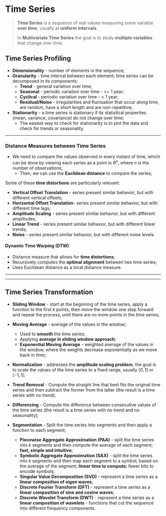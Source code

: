 # Time Series

> **Time Series** is a sequence of real values measuring some variable **over time**, usually at **uniform intervals**.
>
> In **Multivariate Time Series** the goal is to study **multiple variables** that change over time.

## Time Series Profiling

* **Dimensionality** - number of elements in the sequence;
* **Granularity** - time interval between each element; time series can be decomposed in its components:
  * **Trend** - general variation over time;
  * **Seasonal** - periodic variation over time - >= 1 year;
  * **Cyclical** - periodic variation over time - < 1 year;
  * **Residual/Noise** - irregularities and fluctuation that occur along time, are random, have a short length and are non-repetitive;
* **Stationarity** - a time series is stationary if its statistical properties (mean, variance, covariance) do not change over time;
  * The easiest way to check for stationarity is to plot the data and check for trends or seasonality.

---

### Distance Measures between Time Series

* We need to compare the values observed in every instant of time, which can be done by viewing each series as a point in $R^n$, where $n$ is the number of observations;
  * Then, we can use the **Euclidean distance** to compare the series;

Some of these **time distortions** are particularly relevant:

* **Vertical Offset Translation** - series present similar behavior, but with different vertical offsets;
* **Horizontal Offset Translation**- series present similar behavior, but with different time lags;
* **Amplitude Scaling** - series present similar behavior, but with different amplitudes;
* **Linear Trend** - series present similar behavior, but with different linear trends;
* **Noise** - series present similar behavior, but with different noise levels.

#### Dynamic Time Warping (DTW)

* Distance measure that allows for **time distortions**;
* Recursively computes the **optimal alignment** between two time series;
* Uses Euclidean distance as a local distance measure.

---
---

## Time Series Transformation

* **Sliding Window** - start at the beginning of the time series, apply a function to the first $k$ points, then move the window one step forward and repeat the process, until there are no more points in the time series;

* **Moving Average** - average of the values in the window;
  * Used to **smooth** the time series;
  * Applying **average in sliding window approach**;
  * **Exponential Moving Average** - weighted average of the values in the window, where the weights decrease exponentially as we move back in time;

* **Normalization** - addresses the **amplitude scaling problem**; the goal is to scale the values of the time series to a fixed range, usually $[0, 1]$ or $[-1, 1]$;

* **Trend Removal** - Compute the straight line that best fits the original time series and then subtract the former from the latter (the result is a time series with no trend);

* **Differencing** - Compute the difference between consecutive values of the time series (the result is a time series with no trend and no seasonality);

* **Segmentation** - Split the time series into segments and then apply a function to each segment;
  * **Piecewise Aggregate Approximation (PAA)** - split the time series into $k$ segments and then compute the average of each segment; **fast, simple and intuitive**;
  * **Symbolic Aggregate Approximation (SAX)** - split the time series into $k$ segments and then map each segment to a symbol, based on the average of the segment; **linear time to compute**; fewer bits to encode symbols;
  * **Singular Value Decomposition (SVD)** - represent a time series as a **linear composition of eigen waves**;
  * **Discrete Fourier Transform (DFT)** - represent a time series as a **linear composition of sine and cosine waves**;
  * **Discrete Wavelet Transform (DWT)** - represent a time series as a **linear composition of wavelets** - functions that cut the sequence into different frequency components.